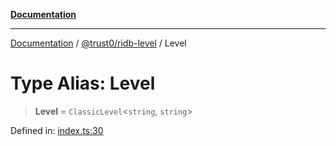 [**Documentation**](../../../README.md)

***

[Documentation](../../../README.md) / [@trust0/ridb-level](../README.md) / Level

# Type Alias: Level

> **Level** = `ClassicLevel`\<`string`, `string`\>

Defined in: [index.ts:30](https://github.com/trust0-project/RIDB/blob/766b641e98fdfe930e51e9b247247a842eab26d8/packages/ridb-level/src/index.ts#L30)
